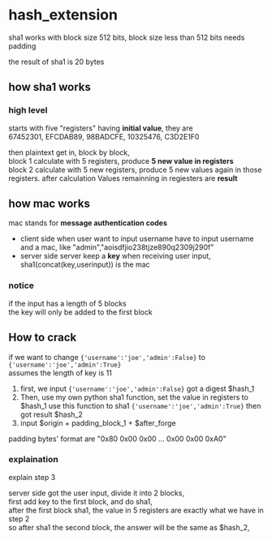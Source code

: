 # hash\_extension

sha1 works with block size 512 bits, block size less than 512 bits needs padding

the result of sha1 is 20 bytes

## how sha1 works

### high level

starts with five "registers" having **initial value**, they are  
67452301, EFCDAB89, 98BADCFE, 10325476, C3D2E1F0

then plaintext get in, block by block,  
block 1 calculate with 5 registers, produce **5 new value in registers**  
block 2 calculate with 5 new registers, produce 5 new values again in those registers. after calculation Values remainning in regiesters are **result**

## how mac works

mac stands for **message authentication codes**

* client side when user want to input username have to input username and a mac, like "admin","aoisdfjio238tjze890q2309j290f"
* server side server keep a **key** when receiving user input, sha1\(concat\(key,userinput\)\) is the mac

### notice

if the input has a length of 5 blocks  
the key will only be added to the first block

## How to crack

if we want to change `{'username':'joe','admin':False}` to `{'username':'joe','admin':True}`  
assumes the length of key is 11

1. first, we input `{'username':'joe','admin':False}` got a digest $hash\_1
2. Then, use my own python sha1 function, set the value in registers to $hash\_1 use this function to sha1 `{'username':'joe','admin':True}` then got result $hash\_2
3. input $origin + padding\_block\_1 + $after\_forge

padding bytes' format are "0x80 0x00 0x00 ... 0x00 0x00 0xA0"

### explaination

explain step 3

server side got the user input, divide it into 2 blocks,  
first add key to the first block, and do sha1,  
after the first block sha1, the value in 5 registers are exactly what we have in step 2  
so after sha1 the second block, the answer will be the same as $hash\_2,

